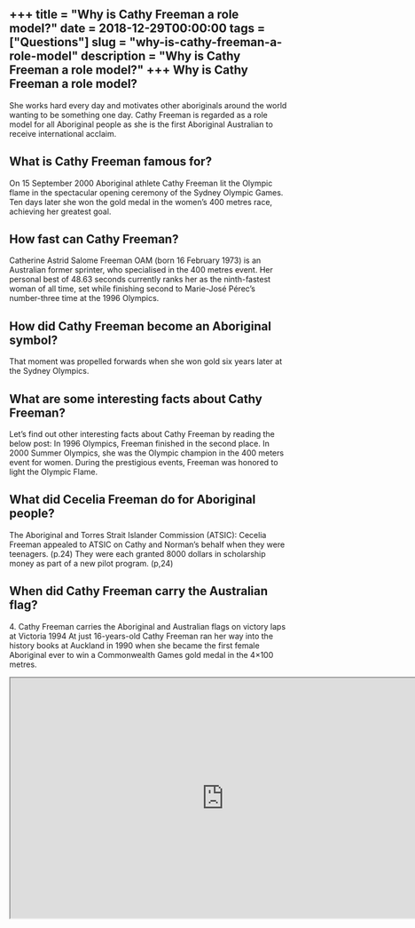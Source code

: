 +++
title = "Why is Cathy Freeman a role model?"
date = 2018-12-29T00:00:00
tags = ["Questions"]
slug = "why-is-cathy-freeman-a-role-model"
description = "Why is Cathy Freeman a role model?"
+++
Why is Cathy Freeman a role model?
----------------------------------

She works hard every day and motivates other aboriginals around the world wanting to be something one day. Cathy Freeman is regarded as a role model for all Aboriginal people as she is the first Aboriginal Australian to receive international acclaim.

What is Cathy Freeman famous for?
---------------------------------

On 15 September 2000 Aboriginal athlete Cathy Freeman lit the Olympic flame in the spectacular opening ceremony of the Sydney Olympic Games. Ten days later she won the gold medal in the women’s 400 metres race, achieving her greatest goal.

How fast can Cathy Freeman?
---------------------------

Catherine Astrid Salome Freeman OAM (born 16 February 1973) is an Australian former sprinter, who specialised in the 400 metres event. Her personal best of 48.63 seconds currently ranks her as the ninth-fastest woman of all time, set while finishing second to Marie-José Pérec’s number-three time at the 1996 Olympics.

How did Cathy Freeman become an Aboriginal symbol?
--------------------------------------------------

That moment was propelled forwards when she won gold six years later at the Sydney Olympics.

What are some interesting facts about Cathy Freeman?
----------------------------------------------------

Let’s find out other interesting facts about Cathy Freeman by reading the below post: In 1996 Olympics, Freeman finished in the second place. In 2000 Summer Olympics, she was the Olympic champion in the 400 meters event for women. During the prestigious events, Freeman was honored to light the Olympic Flame.

What did Cecelia Freeman do for Aboriginal people?
--------------------------------------------------

The Aboriginal and Torres Strait Islander Commission (ATSIC): Cecelia Freeman appealed to ATSIC on Cathy and Norman’s behalf when they were teenagers. (p.24) They were each granted 8000 dollars in scholarship money as part of a new pilot program. (p,24)

When did Cathy Freeman carry the Australian flag?
-------------------------------------------------

4\. Cathy Freeman carries the Aboriginal and Australian flags on victory laps at Victoria 1994 At just 16-years-old Cathy Freeman ran her way into the history books at Auckland in 1990 when she became the first female Aboriginal ever to win a Commonwealth Games gold medal in the 4×100 metres.

<iframe allow="accelerometer; autoplay; clipboard-write; encrypted-media; gyroscope; picture-in-picture" allowfullscreen="" class="__youtube_prefs__  epyt-is-override  no-lazyload" data-no-lazy="1" data-origheight="433" data-origwidth="770" data-skipgform_ajax_framebjll="" height="433" id="_ytid_39206" loading="lazy" src="https://www.youtube.com/embed/KqDTZYGpCVg?enablejsapi=1&autoplay=0&cc_load_policy=0&cc_lang_pref=&iv_load_policy=1&loop=0&modestbranding=0&rel=1&fs=1&playsinline=0&autohide=2&theme=dark&color=red&controls=1&" title="YouTube player" width="770"></iframe>